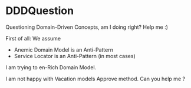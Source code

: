 # DDDQuestion
Questioning Domain-Driven Concepts, am I doing right? Help me :)

First of all:
We assume
- Anemic Domain Model is an Anti-Pattern
- Service Locator is an Anti-Pattern (in most cases)

I am trying to en-Rich Domain Model.

I am not happy with Vacation models Approve method.
Can you help me ?
